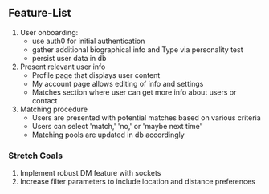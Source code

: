 ## Feature-List

1. User onboarding:
   - use auth0 for initial authentication
   - gather additional biographical info and Type via personality test
   - persist user data in db
2. Present relevant user info
   - Profile page that displays user content
   - My account page allows editing of info and settings
   - Matches section where user can get more info about users or contact
3. Matching procedure
   - Users are presented with potential matches based on various criteria
   - Users can select 'match,' 'no,' or 'maybe next time'
   - Matching pools are updated in db accordingly

### Stretch Goals

1. Implement robust DM feature with sockets
2. Increase filter parameters to include location and distance preferences
